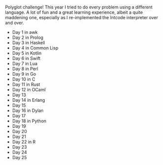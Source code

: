 Polyglot challenge! This year I tried to do every problem using a different language. A lot of fun and a great learning experience,
albeit a quite maddening one, especially as I re-implemented the Intcode interpreter over and over.

- Day 1 in awk
- Day 2 in Prolog
- Day 3 in Haskell
- Day 4 in Common Lisp
- Day 5 in Kotlin
- Day 6 in Swift
- Day 7 in Lua
- Day 8 in Perl
- Day 9 in Go
- Day 10 in C
- Day 11 in Rust
- Day 12 in OCaml
- Day 13
- Day 14 in Erlang
- Day 15
- Day 16 in Dylan
- Day 17
- Day 18 in Python
- Day 19
- Day 20
- Day 21
- Day 22 in R
- Day 23
- Day 24
- Day 25
